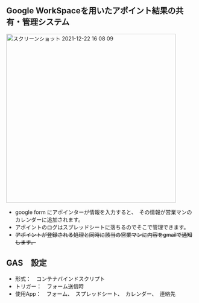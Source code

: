 ## Google WorkSpaceを用いたアポイント結果の共有・管理システム


<img width="449" alt="スクリーンショット 2021-12-22 16 08 09" src="https://user-images.githubusercontent.com/55372083/147050474-fbaa51ac-0a6c-4c09-9c4e-a11239a4d930.png">

- google form にアポインターが情報を入力すると、　その情報が営業マンのカレンダーに追加されます。
- アポイントのログはスプレッドシートに落ちるのでそこで管理できます。
- ~~アポイントが登録される処理と同時に該当の営業マンに内容をgmailで通知します。~~

## GAS　設定

- 形式：　コンテナバインドスクリプト
- トリガー：　フォーム送信時
- 使用App：　フォーム、　スプレッドシート、　カレンダー、　連絡先
